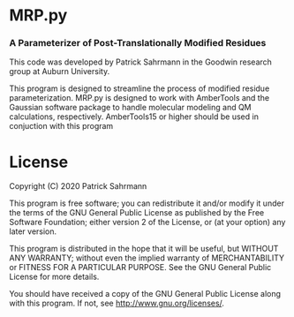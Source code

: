 # MRP.py 
### A Parameterizer of Post-Translationally Modified Residues
This code was developed by Patrick Sahrmann in the Goodwin research group at Auburn University. 

This program is designed to streamline the process of modified residue parameterization.
MRP.py is designed to work with AmberTools and the Gaussian software package to handle molecular 
modeling and QM calculations, respectively. AmberTools15 or higher should be used in conjuction with this program

# License

Copyright (C) 2020 Patrick Sahrmann

This program is free software; you can redistribute it and/or
modify it under the terms of the GNU General Public License
as published by the Free Software Foundation; either version 2
of the License, or (at your option) any later version.

This program is distributed in the hope that it will be useful,
but WITHOUT ANY WARRANTY; without even the implied warranty of
MERCHANTABILITY or FITNESS FOR A PARTICULAR PURPOSE.  See the
GNU General Public License for more details.

You should have received a copy of the GNU General Public License
along with this program.  If not, see <http://www.gnu.org/licenses/>.
